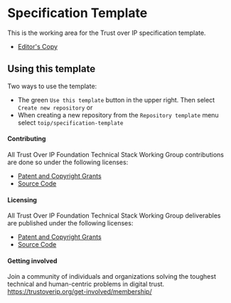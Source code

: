 # Specification Template

This is the working area for the Trust over IP specification template.

* [Editor's Copy](https://trustoverip.github.io/specification-template/)

## Using this template

Two ways to use the template:
* The green `Use this template` button in the upper right. Then select `Create new repository` or
* When creating a new repository from the `Repository template` menu select `toip/specification-template`


#### Contributing

All Trust Over IP Foundation Technical Stack Working Group contributions are done so under the following licenses:

* [Patent and Copyright Grants](CONTRIBUTING.md)
* [Source Code](SOURCE_CODE.md)

#### Licensing

All Trust Over IP Foundation Technical Stack Working Group deliverables are published under the following licenses:

* [Patent and Copyright Grants](LICENSE.md)
* [Source Code](SOURCE_CODE.md)

#### Getting involved

Join a community of individuals and organizations solving the toughest technical and human-centric problems in digital trust. https://trustoverip.org/get-involved/membership/
